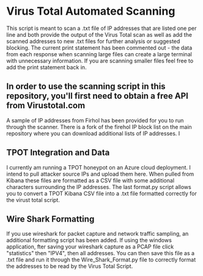 # Virus Total Automated Scanning

This script is meant to scan a .txt file of IP addresses that are listed one per line and both provide the output of the Virus Total scan as well as add the scanned addresses to new .txt files for further analysis or suggested blocking. The current print statement has been commented out - the data from each response when scanning large files can create a large terminal with unnecessary information.  If you are scanning smaller files feel free to add the print statement back in.

## In order to use the scanning script in this repository, you'll first need to obtain a free API from Virustotal.com

A sample of IP addresses from Firhol has been provided for you to run through the scanner.  There is a fork of the firehol IP block list on the main repository where you can download additional lists of IP addresses. I

## TPOT Integration and Data

I currently am running a TPOT honeypot on an Azure cloud deployment.  I intend to pull attacker source IPs and upload them here. When pulled from Kibana these files are formatted as a CSV file with some additional characters surrounding the IP addresses.  The last format.py script allows you to convert a TPOT Kibana CSV file into a .txt file formatted correctly for the virust total script.

## Wire Shark Formatting

If you use wireshark for packet capture and network traffic sampling, an additional formatting script has been added.  If using the windows application, fter saving your wireshark capture as a PCAP file click "statistics" then "IPV4", then all addresses.  You can then save this file as a .txt file and run it through the Wire_Shark_Format.py file to correctly format the addresses to be read by the Virus Total Script.

